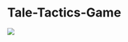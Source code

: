 # Tale-Tactics-Game

![](https://github.com/jonwolfdev/TaleTacticsUi2/blob/fc78d361ed1535d0ced6d8147500d97a5ef411e1/taletactics.png?raw=true)

